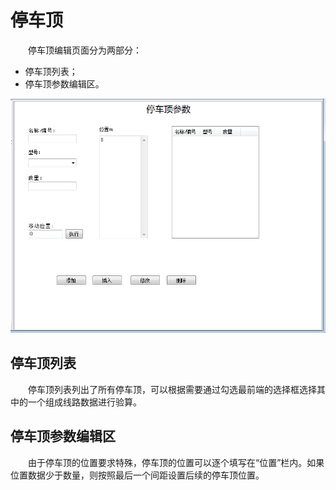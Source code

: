 # 停车顶
  
&emsp;&emsp;停车顶编辑页面分为两部分：

- 停车顶列表；
- 停车顶参数编辑区。

![停车顶编辑页面图](images/ArresterEdit.png)

## 停车顶列表

&emsp;&emsp;停车顶列表列出了所有停车顶，可以根据需要通过勾选最前端的选择框选择其中的一个组成线路数据进行验算。

## 停车顶参数编辑区

&emsp;&emsp;由于停车顶的位置要求特殊，停车顶的位置可以逐个填写在“位置”栏内。如果位置数据少于数量，则按照最后一个间距设置后续的停车顶位置。